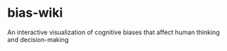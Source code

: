 # bias-wiki
An interactive visualization of cognitive biases that affect human thinking and decision-making
